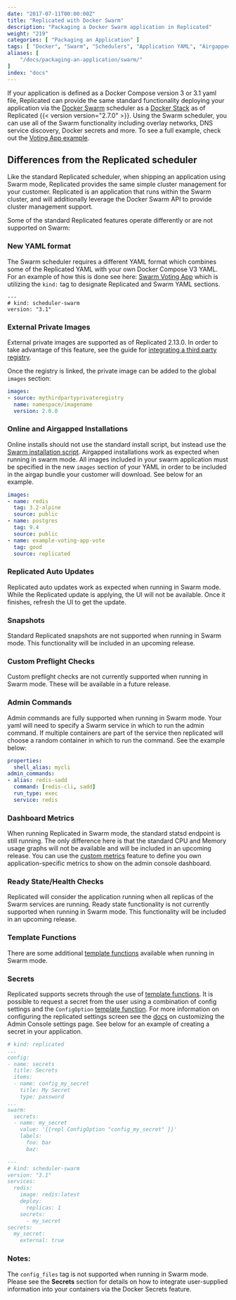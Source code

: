 ```yaml
---
date: "2017-07-11T00:00:00Z"
title: "Replicated with Docker Swarm"
description: "Packaging a Docker Swarm application in Replicated"
weight: "219"
categories: [ "Packaging an Application" ]
tags: [ "Docker", "Swarm", "Schedulers", "Application YAML", "Airgapped Environment" ]
aliases: [
    "/docs/packaging-an-application/swarm/"
]
index: "docs"
---
```


If your application is defined as a Docker Compose version 3 or 3.1 yaml file, Replicated can provide the same standard functionality deploying your application via the [Docker Swarm](https://docs.docker.com/engine/swarm/) scheduler as a [Docker Stack](https://docs.docker.com/docker-cloud/apps/stacks/) as of Replicated {{< version version="2.7.0" >}}. Using the Swarm scheduler, you can use all of the Swarm functionality including overlay networks, DNS service discovery, Docker secrets and more. To see a full example, check out the [Voting App example](/docs/examples/swarm-votingapp).

## Differences from the Replicated scheduler

Like the standard Replicated scheduler, when shipping an application using Swarm mode, Replicated provides the same simple cluster management for your customer. Replicated is an application that runs within the Swarm cluster, and will additionally leverage the Docker Swarm API to provide cluster management support.

Some of the standard Replicated features operate differently or are not supported on Swarm:

### New YAML format
The Swarm scheduler requires a different YAML format which combines some of the Replicated YAML with your own  Docker Compose V3 YAML. For an example of how this is done see here: [Swarm Voting App](/docs/examples/swarm-votingapp/) which is utilizing the `kind:` tag to designate Replicated and Swarm YAML sections.
```
---
# kind: scheduler-swarm
version: "3.1"
```

### External Private Images
External private images are supported as of Replicated 2.13.0. In order to take advantage of this feature, see the guide for [integrating a third party registry](/docs/kb/developer-resources/third-party-registries).

Once the registry is linked, the private image can be added to the global `images` section:

```yaml
images:
- source: mythirdpartyprivateregistry
  name: namespace/imagename
  version: 2.0.0
```

### Online and Airgapped Installations
Online installs should not use the standard install script, but instead use the [Swarm installation script](/docs/distributing-an-application/installing-with-swarm/). Airgapped installations work as expected when running in swarm mode. All images included in your swarm application must be specified in the new `images` section of your YAML in order to be included in the airgap bundle your customer will download. See below for an example.

```yaml
images:
- name: redis
  tag: 3.2-alpine
  source: public
- name: postgres
  tag: 9.4
  source: public
- name: example-voting-app-vote
  tag: good
  source: replicated
```

### Replicated Auto Updates
Replicated auto updates work as expected when running in Swarm mode. While the Replicated update is applying, the UI will not be available. Once it finishes, refresh the UI to get the update.

### Snapshots
Standard Replicated snapshots are not supported when running in Swarm mode. This functionality will be included in an upcoming release.

### Custom Preflight Checks
Custom preflight checks are not currently supported when running in Swarm mode. These will be available in a future release.

### Admin Commands
Admin commands are fully supported when running in Swarm mode. Your yaml will need to specify a Swarm service in which to run the admin command. If multiple containers are part of the service then replicated will choose a random container in which to run the command. See the example below:

```yaml
properties:
  shell_alias: mycli
admin_commands:
- alias: redis-sadd
  command: [redis-cli, sadd]
  run_type: exec
  service: redis
```

### Dashboard Metrics
When running Replicated in Swarm mode, the standard statsd endpoint is still running. The only difference here is that the standard CPU and Memory usage graphs will not be available and will be included in an upcoming release. You can use the [custom metrics](/docs/packaging-an-application/custom-metrics) feature to define you own application-specific metrics to show on the admin console dashboard.

### Ready State/Health Checks
Replicated will consider the application running when all replicas of the Swarm services are running. Ready state functionality is not currently supported when running in Swarm mode. This functionality will be included in an upcoming release.

### Template Functions
There are some additional [template functions](/docs/packaging-an-application/template-functions#swarm) available when running in Swarm mode.

### Secrets
Replicated supports secrets through the use of [template functions](/docs/packaging-an-application/template-functions/). It is possible to request a secret from the user using a combination of config settings and the `ConfigOption` [template function](/docs/packaging-an-application/template-functions/#configoption). For more information on configuring the replicated settings screen see the [docs](/docs/packaging-an-application/config-screen/) on customizing the Admin Console settings page. See below for an example of creating a secret in your application.

```yaml
# kind: replicated
...
config:
- name: secrets
  title: Secrets
  items:
  - name: config_my_secret
    title: My Secret
    type: password
...
swarm:
  secrets:
  - name: my_secret
    value: '{{repl ConfigOption "config_my_secret" }}'
    labels:
      foo: bar
      baz:

---
# kind: scheduler-swarm
version: "3.1"
services:
  redis:
    image: redis:latest
    deploy:
      replicas: 1
    secrets:
      - my_secret
secrets:
  my_secret:
    external: true
```

### Notes:
The `config_files` tag is not supported when running in Swarm mode. Please see the __Secrets__ section for details on how to integrate user-supplied information into your containers via the Docker Secrets feature.
